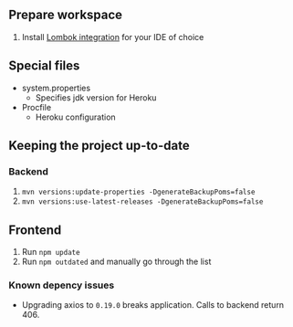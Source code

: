 ## Prepare workspace
1. Install [Lombok integration](https://projectlombok.org/) for your IDE of choice

## Special files
* system.properties
  * Specifies jdk version for Heroku
* Procfile
  * Heroku configuration

## Keeping the project up-to-date

### Backend
1. `mvn versions:update-properties -DgenerateBackupPoms=false`
2. `mvn versions:use-latest-releases -DgenerateBackupPoms=false`

## Frontend
1. Run `npm update`
2. Run `npm outdated` and manually go through the list

### Known depency issues
* Upgrading axios to `0.19.0` breaks application. Calls to backend return 406. 

